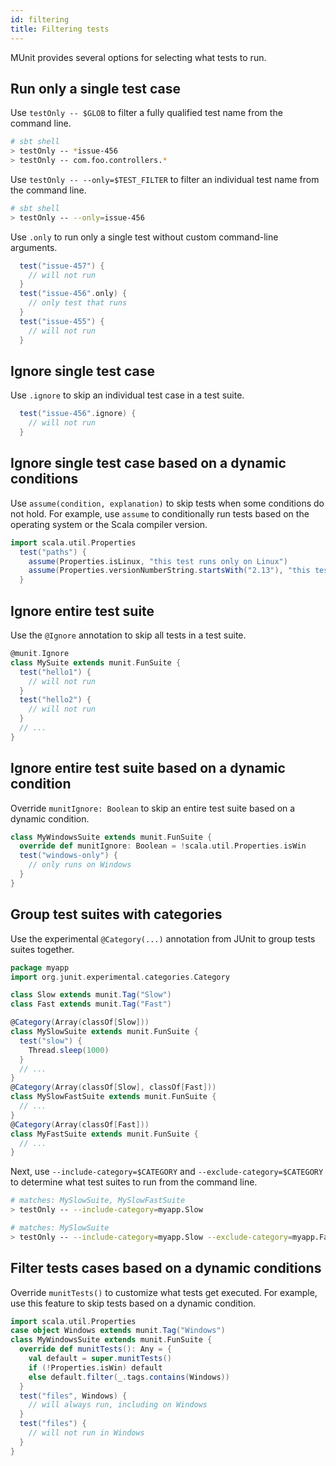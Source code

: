 ```yaml
---
id: filtering
title: Filtering tests
---
```


MUnit provides several options for selecting what tests to run.

## Run only a single test case

Use `testOnly -- $GLOB` to filter a fully qualified test name from the command
line.

```sh
# sbt shell
> testOnly -- *issue-456
> testOnly -- com.foo.controllers.*
```

Use `testOnly -- --only=$TEST_FILTER` to filter an individual test name from the
command line.

```sh
# sbt shell
> testOnly -- --only=issue-456
```

Use `.only` to run only a single test without custom command-line arguments.

```scala
  test("issue-457") {
    // will not run
  }
  test("issue-456".only) {
    // only test that runs
  }
  test("issue-455") {
    // will not run
  }
```

## Ignore single test case

Use `.ignore` to skip an individual test case in a test suite.

```scala
  test("issue-456".ignore) {
    // will not run
  }
```

## Ignore single test case based on a dynamic conditions

Use `assume(condition, explanation)` to skip tests when some conditions do not
hold. For example, use `assume` to conditionally run tests based on the
operating system or the Scala compiler version.

```scala
import scala.util.Properties
  test("paths") {
    assume(Properties.isLinux, "this test runs only on Linux")
    assume(Properties.versionNumberString.startsWith("2.13"), "this test runs only on Scala 2.13")
  }
```

## Ignore entire test suite

Use the `@Ignore` annotation to skip all tests in a test suite.

```scala
@munit.Ignore
class MySuite extends munit.FunSuite {
  test("hello1") {
    // will not run
  }
  test("hello2") {
    // will not run
  }
  // ...
}
```

## Ignore entire test suite based on a dynamic condition

Override `munitIgnore: Boolean` to skip an entire test suite based on a dynamic
condition.

```scala
class MyWindowsSuite extends munit.FunSuite {
  override def munitIgnore: Boolean = !scala.util.Properties.isWin
  test("windows-only") {
    // only runs on Windows
  }
}
```

## Group test suites with categories

Use the experimental `@Category(...)` annotation from JUnit to group tests
suites together.

```scala
package myapp
import org.junit.experimental.categories.Category

class Slow extends munit.Tag("Slow")
class Fast extends munit.Tag("Fast")

@Category(Array(classOf[Slow]))
class MySlowSuite extends munit.FunSuite {
  test("slow") {
    Thread.sleep(1000)
  }
  // ...
}
@Category(Array(classOf[Slow], classOf[Fast]))
class MySlowFastSuite extends munit.FunSuite {
  // ...
}
@Category(Array(classOf[Fast]))
class MyFastSuite extends munit.FunSuite {
  // ...
}
```

Next, use `--include-category=$CATEGORY` and `--exclude-category=$CATEGORY` to
determine what test suites to run from the command line.

```sh
# matches: MySlowSuite, MySlowFastSuite
> testOnly -- --include-category=myapp.Slow

# matches: MySlowSuite
> testOnly -- --include-category=myapp.Slow --exclude-category=myapp.Fast
```

## Filter tests cases based on a dynamic conditions

Override `munitTests()` to customize what tests get executed. For example, use
this feature to skip tests based on a dynamic condition.

```scala
import scala.util.Properties
case object Windows extends munit.Tag("Windows")
class MyWindowsSuite extends munit.FunSuite {
  override def munitTests(): Any = {
    val default = super.munitTests()
    if (!Properties.isWin) default
    else default.filter(_.tags.contains(Windows))
  }
  test("files", Windows) {
    // will always run, including on Windows
  }
  test("files") {
    // will not run in Windows
  }
}
```
